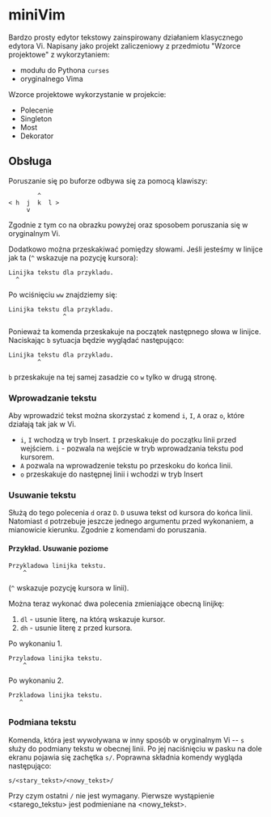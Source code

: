 # miniVim

Bardzo prosty edytor tekstowy zainspirowany działaniem klasycznego edytora Vi.
Napisany jako projekt zaliczeniowy z przedmiotu "Wzorce projektowe" z
wykorzytaniem:

* modułu do Pythona `curses` 
* oryginalnego Vima

Wzorce projektowe wykorzystanie w projekcie:

* Polecenie
* Singleton 
* Most
* Dekorator

## Obsługa

Poruszanie się po buforze odbywa się za pomocą klawiszy:

		    ^
	< h  j  k  l >
		 v

Zgodnie z tym co na obrazku powyżej oraz sposobem poruszania się w oryginalnym
Vi.

Dodatkowo można przeskakiwać pomiędzy słowami. Jeśli jesteśmy w linijce jak ta
(`^` wskazuje na pozycję kursora):

	Linijka tekstu dla przykladu.
	  ^

Po wciśnięciu `ww` znajdziemy się:

	Linijka tekstu dla przykladu.
	               ^

Ponieważ ta komenda przeskakuje na początek następnego słowa w linijce.
Naciskając `b` sytuacja będzie wyglądać następująco:

	Linijka tekstu dla przykladu.
	        ^
`b` przeskakuje na tej samej zasadzie co `w` tylko w drugą stronę.

### Wprowadzanie tekstu

Aby wprowadzić tekst można skorzystać z komend `i`, `I`, `A` oraz `o`, które
działają tak jak w Vi.

* `i`, `I` wchodzą w tryb Insert. `I` przeskakuje do początku linii przed wejściem.
  `i` - pozwala na wejście w tryb wprowadzania tekstu pod kursorem.
* `A` pozwala na wprowadzenie tekstu po przeskoku do końca linii.
* `o` przeskakuje do następnej linii i wchodzi w tryb Insert

### Usuwanie tekstu

Służą do tego polecenia `d` oraz `D`. `D` usuwa tekst od kursora do końca
linii. Natomiast `d` potrzebuje jeszcze jednego argumentu przed wykonaniem, a
mianowicie kierunku. Zgodnie z komendami do poruszania.

#### Przykład. Usuwanie poziome

	Przykladowa linijka tekstu.
	    ^
(`^` wskazuje pozycję kursora w linii).

Można teraz wykonać dwa polecenia zmieniające obecną linijkę:
1. `dl` - usunie literę, na którą wskazuje kursor.
2. `dh` - usunie literę z przed kursora.

Po wykonaniu 1. 

	Przyladowa linijka tekstu.
	    ^

Po wykonaniu 2.

	Przkladowa linijka tekstu.
	   ^

### Podmiana tekstu

Komenda, która jest wywoływana w inny sposób w oryginalnym Vi -- `s` służy do
podmiany tekstu w obecnej linii. Po jej naciśnięciu w pasku na dole ekranu
pojawia się zachętka `s/`. Poprawna składnia komendy wygląda następująco:

	s/<stary_tekst>/<nowy_tekst>/

Przy czym ostatni `/` nie jest wymagany. Pierwsze wystąpienie <starego_tekstu>
jest podmieniane na <nowy_tekst>.
